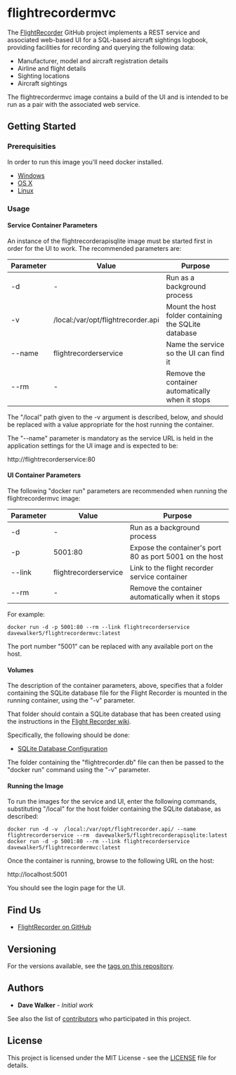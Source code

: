 # flightrecordermvc

The [FlightRecorder](https://github.com/davewalker5/FlightRecorder) GitHub project implements a REST service and associated web-based UI for a SQL-based aircraft sightings logbook, providing facilities for recording and querying the following data:

- Manufacturer, model and aircraft registration details
- Airline and flight details
- Sighting locations
- Aircraft sightings

The flightrecordermvc image contains a build of the UI and is intended to be run as a pair with the associated web service.

## Getting Started

### Prerequisities

In order to run this image you'll need docker installed.

- [Windows](https://docs.docker.com/windows/started)
- [OS X](https://docs.docker.com/mac/started/)
- [Linux](https://docs.docker.com/linux/started/)

### Usage

#### Service Container Parameters

An instance of the flightrecorderapisqlite image must be started first in order for the UI to work. The recommended parameters are:

| Parameter | Value                              | Purpose                                              |
| --------- | ---------------------------------- | ---------------------------------------------------- |
| -d        | -                                  | Run as a background process                          |
| -v        | /local:/var/opt/flightrecorder.api | Mount the host folder containing the SQLite database |
| --name    | flightrecorderservice              | Name the service so the UI can find it               |
| --rm      | -                                  | Remove the container automatically when it stops     |

The "/local" path given to the -v argument is described, below, and should be replaced with a value appropriate for the host running the container.

The "--name" parameter is mandatory as the service URL is held in the application settings for the UI image and is expected to be:

http://flightrecorderservice:80

#### UI Container Parameters

The following "docker run" parameters are recommended when running the flightrecordermvc image:

| Parameter | Value                 | Purpose                                                 |
| --------- | --------------------- | ------------------------------------------------------- |
| -d        | -                     | Run as a background process                             |
| -p        | 5001:80               | Expose the container's port 80 as port 5001 on the host |
| --link    | flightrecorderservice | Link to the flight recorder service container           |
| --rm      | -                     | Remove the container automatically when it stops        |

For example:

```shell
docker run -d -p 5001:80 --rm --link flightrecorderservice davewalker5/flightrecordermvc:latest
```

The port number "5001" can be replaced with any available port on the host.

#### Volumes

The description of the container parameters, above, specifies that a folder containing the SQLite database file for the Flight Recorder is mounted in the running container, using the "-v" parameter.

That folder should contain a SQLite database that has been created using the instructions in the [Flight Recorder wiki](https://github.com/davewalker5/FlightRecorderDb/wiki).

Specifically, the following should be done:

- [SQLite Database Configuration](https://github.com/davewalker5/FlightRecorder/wiki/Database#sqlite-database)

The folder containing the "flightrecorder.db" file can then be passed to the "docker run" command using the "-v" parameter.

#### Running the Image

To run the images for the service and UI, enter the following commands, substituting "/local" for the host folder containing the SQLite database, as described:

```shell
docker run -d -v  /local:/var/opt/flightrecorder.api/ --name flightrecorderservice --rm  davewalker5/flightrecorderapisqlite:latest
docker run -d -p 5001:80 --rm --link flightrecorderservice davewalker5/flightrecordermvc:latest
```

Once the container is running, browse to the following URL on the host:

http://localhost:5001

You should see the login page for the UI.

## Find Us

- [FlightRecorder on GitHub](https://github.com/davewalker5/FlightRecorder)

## Versioning

For the versions available, see the [tags on this repository](https://github.com/davewalker5/FlightRecorder/tags).

## Authors

- **Dave Walker** - _Initial work_

See also the list of [contributors](https://github.com/davewalker5/FlightRecorder/contributors) who
participated in this project.

## License

This project is licensed under the MIT License - see the [LICENSE](https://github.com/davewalker5/FlightRecorder/blob/master/LICENSE) file for details.

